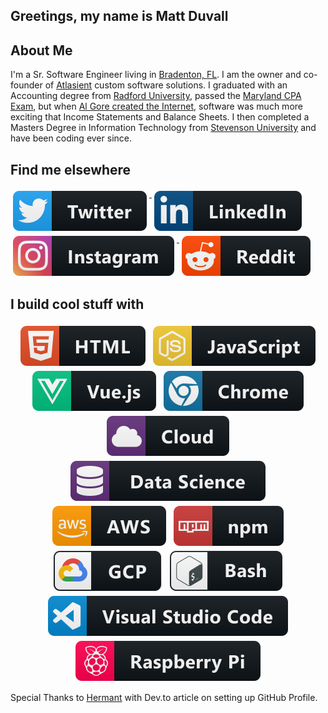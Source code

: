 ## Greetings, my name is **Matt Duvall**

## About Me
I'm a Sr. Software Engineer living in [Bradenton, FL](https://www.visitflorida.com/en-us/cities/bradenton.html).  I am the owner and co-founder of [Atlasient](https://atlasient.com) custom software solutions. I graduated with an Accounting degree from [Radford University](https://www.radford.edu/), passed the [Maryland CPA Exam](https://www.dllr.state.md.us/license/cpa/), but when [Al Gore created the Internet](https://www.youtube.com/watch?v=pTG_6ypYSS4), software was much more exciting that Income Statements and Balance Sheets.  I then completed a Masters Degree in Information Technology from [Stevenson University](https://www.stevenson.edu/) and have been coding ever since.

## Find me elsewhere


<a href="https://twitter.com/matthewduvall">
  <img src="https://raw.githubusercontent.com/mgd216/mgd216/master/svg/social/twitter.svg" alt="twitter" style="vertical-align:top; margin:4px">
</a>
<a href="https://www.linkedin.com/in/matthewgduvall/">
    <img src="https://raw.githubusercontent.com/mgd216/mgd216/master/svg/social/linkedin.svg" alt="linkedin" style="vertical-align:top; margin:4px">
</a>
<a href="https://www.instagram.com/mduvall216/">
    <img src="https://raw.githubusercontent.com/mgd216/mgd216/master/svg/social/instagram.svg" alt="instagram" style="vertical-align:top; margin:4px">
</a>
<a href="https://www.reddit.com/user/mduvall127">
    <img src="https://raw.githubusercontent.com/mgd216/mgd216/master/svg/social/reddit.svg" alt="reddit" style="vertical-align:top; margin:4px">
</a>
<br/>

## I build cool stuff with

<p align="center">

<!-- For more icons please follow  https://github.com/MikeCodesDotNET/ColoredBadges -->

<img src="https://raw.githubusercontent.com/mgd216/mgd216/master/svg/dev/languages/html.svg" alt="html" style="vertical-align:top; margin:4px">
<img src="https://raw.githubusercontent.com/mgd216/mgd216/master/svg/dev/languages/js.svg" alt="js" style="vertical-align:top; margin:4px">
<img src="https://raw.githubusercontent.com/mgd216/mgd216/master/svg/dev/frameworks/vue.svg" alt="vue" style="vertical-align:top; margin:4px">
<img src="https://raw.githubusercontent.com/mgd216/mgd216/master/svg/dev/misc/chrome.svg" alt="chrome" style="vertical-align:top; margin:4px">
<img src="https://raw.githubusercontent.com/mgd216/mgd216/master/svg/dev/misc/cloud.svg" alt="cloud" style="vertical-align:top; margin:4px">
<img src="https://raw.githubusercontent.com/mgd216/mgd216/master/svg/dev/misc/datascience.svg" alt="datascience" style="vertical-align:top; margin:4px">
<img src="https://raw.githubusercontent.com/mgd216/mgd216/master/svg/dev/services/aws.svg" alt="aws" style="vertical-align:top; margin:4px">
<img src="https://raw.githubusercontent.com/mgd216/mgd216/master/svg/dev/services/npm.svg" alt="npm" style="vertical-align:top; margin:4px">
<img src="https://raw.githubusercontent.com/mgd216/mgd216/master/svg/dev/services/gcp.svg" alt="gcp" style="vertical-align:top; margin:4px">
<img src="https://raw.githubusercontent.com/mgd216/mgd216/master/svg/dev/tools/bash.svg" alt="bash" style="vertical-align:top; margin:4px">
<img src="https://raw.githubusercontent.com/mgd216/mgd216/master/svg/dev/tools/visualstudio_code.svg" alt="vscode" style="vertical-align:top; margin:4px">
<img src="https://raw.githubusercontent.com/mgd216/mgd216/master/svg/devices/raspberrypi.svg" alt="raspberrypi" style="vertical-align:top; margin:4px">

</p>

Special Thanks to [Hermant](https://dev.to/hemant/i-rebuilt-my-github-profile-and-made-it-dynamic-2m6c?utm_source=digest_mailer&utm_medium=email&utm_campaign=digest_email) with Dev.to article on setting up GitHub Profile.

<!--
**mgd216/mgd216** is a ✨ _special_ ✨ repository because its `README.md` (this file) appears on your GitHub profile.

Here are some ideas to get you started:

- 🔭 I’m currently working on ...
- 🌱 I’m currently learning ...
- 👯 I’m looking to collaborate on ...
- 🤔 I’m looking for help with ...
- 💬 Ask me about ...
- 📫 How to reach me: ...
- 😄 Pronouns: ...
- ⚡ Fun fact: ...
-->
